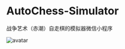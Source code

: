 ﻿# AutoChess-Simulator

战争艺术（赤潮）自走棋的模拟器微信小程序

![avatar](https://7a61-zayne-autochess-nj0726-1301224080.tcb.qcloud.la/image/QrCode.jpg?sign=40c2d87c6f8a3ca1df941ede84d14700&t=1581752447)